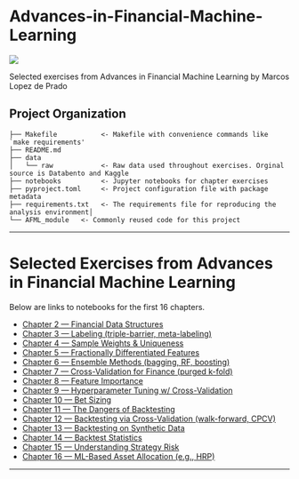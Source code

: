 # Advances-in-Financial-Machine-Learning

<a target="_blank" href="https://cookiecutter-data-science.drivendata.org/">
    <img src="https://img.shields.io/badge/CCDS-Project%20template-328F97?logo=cookiecutter" />
</a>

Selected exercises from Advances in Financial Machine Learning by Marcos Lopez de Prado

## Project Organization

```
├── Makefile           <- Makefile with convenience commands like `make requirements'
├── README.md          
├── data
│   └── raw            <- Raw data used throughout exercises. Orginal source is Databento and Kaggle
├── notebooks          <- Jupyter notebooks for chapter exercises
├── pyproject.toml     <- Project configuration file with package metadata
├── requirements.txt   <- The requirements file for reproducing the analysis environment│
└── AFML_module   <- Commonly reused code for this project
```

--------

# Selected Exercises from Advances in Financial Machine Learning

Below are links to notebooks for the first 16 chapters.
- [Chapter 2 — Financial Data Structures](notebooks/AFML_Chapter_2.ipynb)
- [Chapter 3 — Labeling (triple-barrier, meta-labeling)](notebooks/AFML_Chapter_3.ipynb)
- [Chapter 4 — Sample Weights & Uniqueness](notebooks/AFML_Chapter_4.ipynb)
- [Chapter 5 — Fractionally Differentiated Features](notebooks/AFML_Chapter_5.ipynb)
- [Chapter 6 — Ensemble Methods (bagging, RF, boosting)](notebooks/AFML_Chapter_6.ipynb)
- [Chapter 7 — Cross-Validation for Finance (purged k-fold)](notebooks/AFML_Chapter_7.ipynb)
- [Chapter 8 — Feature Importance](notebooks/AFML_Chapter_8.ipynb)
- [Chapter 9 — Hyperparameter Tuning w/ Cross-Validation](notebooks/AFML_Chapter_9.ipynb)
- [Chapter 10 — Bet Sizing](notebooks/AFML_Chapter_10.ipynb)
- [Chapter 11 — The Dangers of Backtesting](notebooks/AFML_Chapter_11.ipynb)
- [Chapter 12 — Backtesting via Cross-Validation (walk-forward, CPCV)](notebooks/AFML_Chapter_12.ipynb)
- [Chapter 13 — Backtesting on Synthetic Data](notebooks/AFML_Chapter_13.ipynb)
- [Chapter 14 — Backtest Statistics](notebooks/AFML_Chapter_14.ipynb)
- [Chapter 15 — Understanding Strategy Risk](notebooks/AFML_Chapter_15.ipynb)
- [Chapter 16 — ML-Based Asset Allocation (e.g., HRP)](notebooks/AFML_Chapter_16.ipynb)

---


